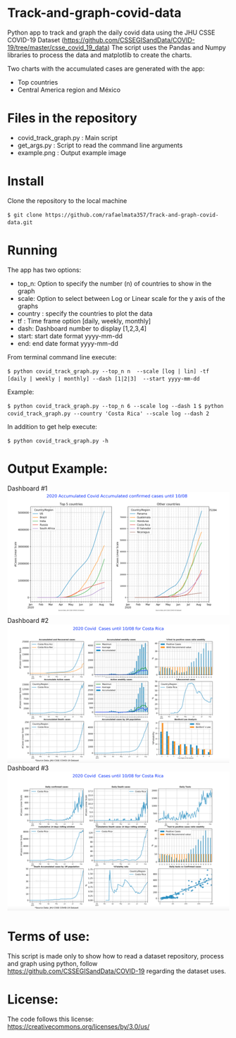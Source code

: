 # Track-and-graph-covid-data
Python app to track and graph the daily covid data using the JHU CSSE COVID-19 Dataset (https://github.com/CSSEGISandData/COVID-19/tree/master/csse_covid_19_data)
The script uses the Pandas and Numpy libraries to process the data and matplotlib to create the charts.

Two charts with the accumulated cases are generated with the app:
- Top countries 
- Central America region  and México 

# Files in the repository

- covid_track_graph.py  : Main script
- get_args.py : Script to read the command line arguments
- example.png : Output example image

# Install
Clone the repository to the local machine

`$ git clone https://github.com/rafaelmata357/Track-and-graph-covid-data.git`

# Running

The app has two options:
- top_n: Option to specify the number (n) of countries to show in the graph
- scale: Option to select between Log or Linear scale for the y axis of the graphs
- country : specify the countries to plot the data
- tf  : Time frame option [daily, weekly, monthly]
- dash: Dashboard number to display [1,2,3,4] 
- start: start date format yyyy-mm-dd 
- end: end date format yyyy-mm-dd 

From terminal command line execute:

`$ python covid_track_graph.py --top_n n  --scale [log | lin] -tf [daily | weekly | monthly] --dash [1|2|3]  --start yyyy-mm-dd`

Example:

`$ python covid_track_graph.py --top_n 6 --scale log --dash 1`
`$ python covid_track_graph.py --country 'Costa Rica' --scale log --dash 2`

In addition to get help execute:

`$ python covid_track_graph.py -h `

# Output Example:

Dashboard #1
![Example](https://github.com/rafaelmata357/Track-and-graph-covid-data/blob/master/example1.png)
Dashboard #2
![Example](https://github.com/rafaelmata357/Track-and-graph-covid-data/blob/master/example2.png)
Dashboard #3
![Example](https://github.com/rafaelmata357/Track-and-graph-covid-data/blob/master/example3.png)

# Terms of use:

This script is made only to show how to read a dataset repository, process and graph using python, follow https://github.com/CSSEGISandData/COVID-19 regarding the dataset uses. 

# License:

The code follows this license: https://creativecommons.org/licenses/by/3.0/us/
